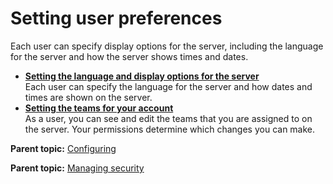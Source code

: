 # Setting user preferences

Each user can specify display options for the server, including the language for the server and how the server shows times and dates.

-   **[Setting the language and display options for the server](../../com.udeploy.admin.doc/topics/prefs_language.md)**  
Each user can specify the language for the server and how dates and times are shown on the server.
-   **[Setting the teams for your account](../../com.udeploy.admin.doc/topics/prefs_teams.md)**  
As a user, you can see and edit the teams that you are assigned to on the server. Your permissions determine which changes you can make.

**Parent topic:** [Configuring](../../com.udeploy.doc/topics/c_node_configuring.md)

**Parent topic:** [Managing security](../../com.udeploy.admin.doc/topics/security_ch.md)

